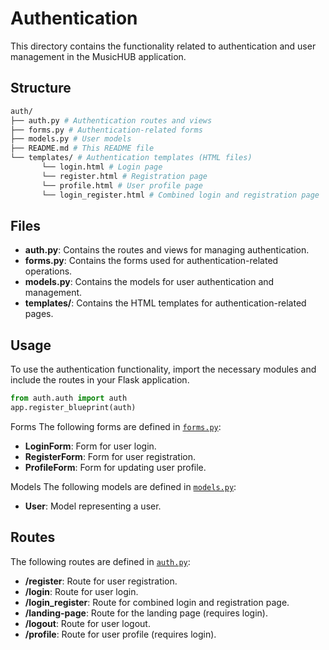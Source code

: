 # Authentication
This directory contains the functionality related to authentication and user management in the MusicHUB application.

## Structure
```bash
auth/
├── auth.py # Authentication routes and views
├── forms.py # Authentication-related forms
├── models.py # User models
├── README.md # This README file
└── templates/ # Authentication templates (HTML files)
       └── login.html # Login page
       └── register.html # Registration page
       └── profile.html # User profile page
       └── login_register.html # Combined login and registration page
```

## Files

- **auth.py**: Contains the routes and views for managing authentication.
- **forms.py**: Contains the forms used for authentication-related operations.
- **models.py**: Contains the models for user authentication and management.
- **templates/**: Contains the HTML templates for authentication-related pages.

## Usage

To use the authentication functionality, import the necessary modules and include the routes in your Flask application.

```python
from auth.auth import auth
app.register_blueprint(auth)
```

Forms
The following forms are defined in [`forms.py`](command:_github.copilot.openRelativePath?%5B%7B%22scheme%22%3A%22file%22%2C%22authority%22%3A%22%22%2C%22path%22%3A%22%2Fauth%2Fforms.py%22%2C%22query%22%3A%22%22%2C%22fragment%22%3A%22%22%7D%5D "auth/forms.py"):

- **LoginForm**: Form for user login.
- **RegisterForm**: Form for user registration.
- **ProfileForm**: Form for updating user profile.

Models
The following models are defined in [`models.py`](command:_github.copilot.openRelativePath?%5B%7B%22scheme%22%3A%22file%22%2C%22authority%22%3A%22%22%2C%22path%22%3A%22%2Fauth%2Fmodels.py%22%2C%22query%22%3A%22%22%2C%22fragment%22%3A%22%22%7D%5D "auth/models.py"):

- **User**: Model representing a user.

## Routes

The following routes are defined in [`auth.py`](command:_github.copilot.openRelativePath?%5B%7B%22scheme%22%3A%22file%22%2C%22authority%22%3A%22%22%2C%22path%22%3A%22%2Fauth%2Fauth.py%22%2C%22query%22%3A%22%22%2C%22fragment%22%3A%22%22%7D%5D "auth/auth.py"):

- **/register**: Route for user registration.
- **/login**: Route for user login.
- **/login_register**: Route for combined login and registration page.
- **/landing-page**: Route for the landing page (requires login).
- **/logout**: Route for user logout.
- **/profile**: Route for user profile (requires login).